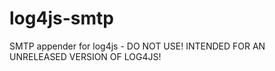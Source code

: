 log4js-smtp
===========

SMTP appender for log4js - DO NOT USE! INTENDED FOR AN UNRELEASED VERSION OF LOG4JS!
